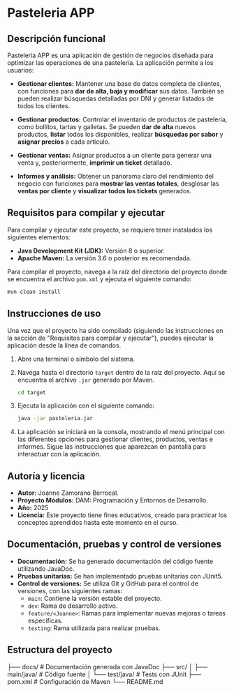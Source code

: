 # Pasteleria APP

## Descripción funcional

Pasteleria APP es una aplicación de gestión de negocios diseñada para optimizar las operaciones de una pastelería. La aplicación permite a los usuarios:

- **Gestionar clientes:** Mantener una base de datos completa de clientes, con funciones para **dar de alta, baja y modificar** sus datos. También se pueden realizar búsquedas detalladas por DNI y generar listados de todos los clientes.

- **Gestionar productos:** Controlar el inventario de productos de pastelería, como bollitos, tartas y galletas. Se pueden **dar de alta** nuevos productos, **listar** todos los disponibles, realizar **búsquedas por sabor** y **asignar precios** a cada artículo.

- **Gestionar ventas:** Asignar productos a un cliente para generar una venta y, posteriormente, **imprimir un ticket** detallado.

- **Informes y análisis:** Obtener un panorama claro del rendimiento del negocio con funciones para **mostrar las ventas totales**, desglosar las **ventas por cliente** y **visualizar todos los tickets** generados.

## Requisitos para compilar y ejecutar

Para compilar y ejecutar este proyecto, se requiere tener instalados los siguientes elementos:

* **Java Development Kit (JDK):** Versión 8 o superior.
* **Apache Maven:** La versión 3.6 o posterior es recomendada.

Para compilar el proyecto, navega a la raíz del directorio del proyecto donde se encuentra el archivo `pom.xml` y ejecuta el siguiente comando:

```bash
mvn clean install
```

## Instrucciones de uso

Una vez que el proyecto ha sido compilado (siguiendo las instrucciones en la sección de "Requisitos para compilar y ejecutar"), puedes ejecutar la aplicación desde la línea de comandos.

1.  Abre una terminal o símbolo del sistema.
2.  Navega hasta el directorio `target` dentro de la raíz del proyecto. Aquí se encuentra el archivo `.jar` generado por Maven.

    ```bash
    cd target
    ```

3.  Ejecuta la aplicación con el siguiente comando:

    ```bash
    java -jar pasteleria.jar
    ```

4.  La aplicación se iniciará en la consola, mostrando el menú principal con las diferentes opciones para gestionar clientes, productos, ventas e informes. Sigue las instrucciones que aparezcan en pantalla para interactuar con la aplicación.

## Autoría y licencia

- **Autor:** Joanne Zamorano Berrocal.
- **Proyecto Módulos:** DAM: Programación y Entornos de Desarrollo.
- **Año:** 2025
- **Licencia:** Este proyecto tiene fines educativos, creado para practicar los conceptos aprendidos hasta este momento en el curso. 

## Documentación, pruebas y control de versiones

- **Documentación:** Se ha generado documentación del código fuente utilizando JavaDoc.
- **Pruebas unitarias:** Se han implementado pruebas unitarias con JUnit5.
- **Control de versiones:** Se utiliza Git y GitHub para el control de versiones, con las siguientes ramas:
    - `main`: Contiene la versión estable del proyecto.
    - `dev`: Rama de desarrollo activo.
    - `feature/<Joanne>`: Ramas para implementar nuevas mejoras o tareas específicas.
    - `testing`: Rama utilizada para realizar pruebas.

## Estructura del proyecto

├── docs/                                 # Documentación generada con JavaDoc
├── src/
│   ├── main/java/                        # Código fuente
│   └── test/java/                        # Tests con JUnit
├── pom.xml                               # Configuración de Maven
└── README.md